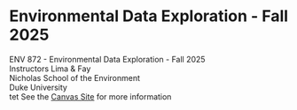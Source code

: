 # Environmental Data Exploration - Fall 2025
ENV 872 - Environmental Data Exploration - Fall 2025  
Instructors Lima & Fay  
Nicholas School of the Environment  
Duke University  
tet
See the [Canvas Site](https://canvas.duke.edu/courses/62351) for more information
